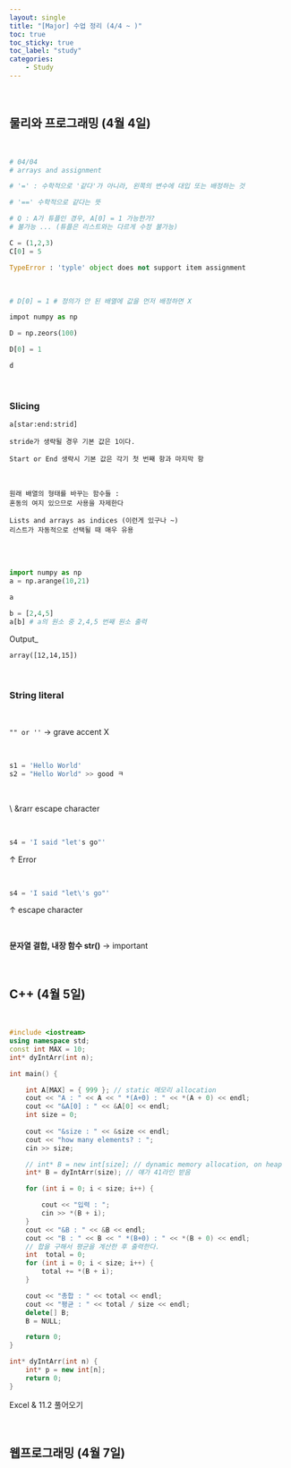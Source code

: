 ```yaml
---
layout: single
title: "[Major] 수업 정리 (4/4 ~ )"
toc: true
toc_sticky: true
toc_label: "study"
categories:
    - Study
---
```


<br>

## 물리와 프로그래밍 (4월 4일)

<br>

```py
# 04/04 
# arrays and assignment 

# '=' : 수학적으로 '같다'가 아니라, 왼쪽의 변수에 대입 또는 배정하는 것

# '==' 수학적으로 같다는 뜻

# Q : A가 튜플인 경우, A[0] = 1 가능한가?
# 불가능 ... (튜플은 리스트와는 다르게 수정 불가능)

C = (1,2,3)
C[0] = 5

TypeError : 'typle' object does not support item assignment
```

<br>

```py
# D[0] = 1 # 정의가 안 된 배열에 값을 먼저 배정하면 X

impot numpy as np

D = np.zeors(100)

D[0] = 1

d
```

<br>

### Slicing

```
a[star:end:strid]

stride가 생략될 경우 기본 값은 1이다.

Start or End 생략시 기본 값은 각기 첫 번째 항과 마지막 항
```

<br>

```
원래 배열의 형태를 바꾸는 함수들 : 
혼동의 여지 있으므로 사용을 자제한다
```
```
Lists and arrays as indices (이런게 있구나 ~)
리스트가 자동적으로 선택될 때 매우 유용
```

<br>

<br>


```py
import numpy as np
a = np.arange(10,21)

a

b = [2,4,5]
a[b] # a의 원소 중 2,4,5 번째 원소 출력
```

Output_
```
array([12,14,15])
```

<br>

### String literal

<br>

`"" or ''` &rarr; grave accent X

<br>

```py
s1 = 'Hello World'
s2 = "Hello World" >> good ㅋ
```

<br>

\ &rarr escape character

<br>

```py
s4 = 'I said "let's go"'
```

&uarr; Error

<br>



```py
s4 = 'I said "let\'s go"'
```

&uarr; escape character 

<br>

**문자열 결합, 내장 함수 str()** &rarr; important

<br>

## C++ (4월 5일)

<br>

```cpp
#include <iostream>
using namespace std;
const int MAX = 10;
int* dyIntArr(int n);

int main() {

	int A[MAX] = { 999 }; // static 메모리 allocation
	cout << "A : " << A << " *(A+0) : " << *(A + 0) << endl;
	cout << "&A[0] : " << &A[0] << endl;
	int size = 0;
	
	cout << "&size : " << &size << endl;
	cout << "how many elements? : ";
	cin >> size;

	// int* B = new int[size]; // dynamic memory allocation, on heap
	int* B = dyIntArr(size); // 얘가 41라인 받음

	for (int i = 0; i < size; i++) {

		cout << "입력 : ";
		cin >> *(B + i);
	}
	cout << "&B : " << &B << endl;
	cout << "B : " << B << " *(B+0) : " << *(B + 0) << endl;
	// 합을 구해서 평균을 계산한 후 출력한다.
	int  total = 0;
	for (int i = 0; i < size; i++) {
		total += *(B + i);
	}

	cout << "총합 : " << total << endl;
	cout << "평균 : " << total / size << endl;
	delete[] B;
	B = NULL;

	return 0;
}

int* dyIntArr(int n) {
	int* p = new int[n];
	return 0;
}
```

Excel & 11.2 풀어오기

<br>

## 웹프로그래밍 (4월 7일)

<br>

